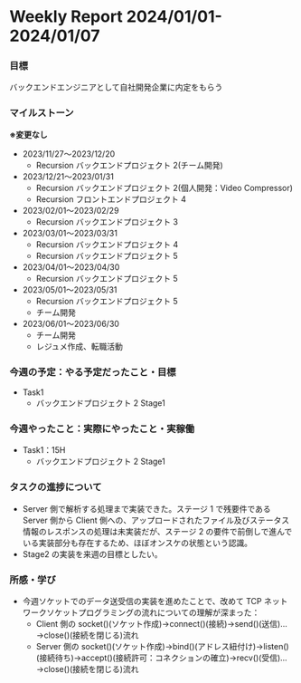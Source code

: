 # Weekly Report 2024/01/01-2024/01/07

### 目標

バックエンドエンジニアとして自社開発企業に内定をもらう

### マイルストーン

**※変更なし**

- 2023/11/27〜2023/12/20
  - Recursion バックエンドプロジェクト 2(チーム開発)
- 2023/12/21〜2023/01/31
  - Recursion バックエンドプロジェクト 2(個人開発：Video Compressor)
  - Recursion フロントエンドプロジェクト 4
- 2023/02/01〜2023/02/29
  - Recursion バックエンドプロジェクト 3
- 2023/03/01〜2023/03/31
  - Recursion バックエンドプロジェクト 4
  - Recursion バックエンドプロジェクト 5
- 2023/04/01〜2023/04/30
  - Recursion バックエンドプロジェクト 5
- 2023/05/01〜2023/05/31
  - Recursion バックエンドプロジェクト 5
  - チーム開発
- 2023/06/01〜2023/06/30
  - チーム開発
  - レジュメ作成、転職活動

### 今週の予定：やる予定だったこと・目標

- Task1
  - バックエンドプロジェクト 2 Stage1

### 今週やったこと：実際にやったこと・実稼働

- Task1：15H
  - バックエンドプロジェクト 2 Stage1

### タスクの進捗について

- Server 側で解析する処理まで実装できた。ステージ 1 で残要件である Server 側から Client 側への、アップロードされたファイル及びステータス情報のレスポンスの処理は未実装だが、ステージ 2 の要件で前倒しで進んでいる実装部分も存在するため、ほぼオンスケの状態という認識。
- Stage2 の実装を来週の目標としたい。

### 所感・学び

- 今週ソケットでのデータ送受信の実装を進めたことで、改めて TCP ネットワークソケットプログラミングの流れについての理解が深まった：
  - Client 側の socket()(ソケット作成)→connect()(接続)→send()(送信)…→close()(接続を閉じる)流れ
  - Server 側の socket()(ソケット作成)→bind()(アドレス紐付け)→listen()(接続待ち)→accept()(接続許可：コネクションの確立)→recv()(受信)…→close()(接続を閉じる)流れ
